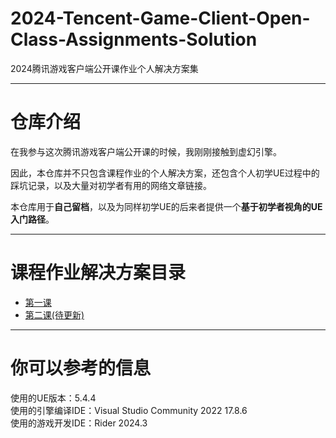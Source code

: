 # 2024-Tencent-Game-Client-Open-Class-Assignments-Solution
2024腾讯游戏客户端公开课作业个人解决方案集

---
# 仓库介绍

在我参与这次腾讯游戏客户端公开课的时候，我刚刚接触到虚幻引擎。

因此，本仓库并不只包含课程作业的个人解决方案，还包含个人初学UE过程中的踩坑记录，以及大量对初学者有用的网络文章链接。

本仓库用于**自己留档**，以及为同样初学UE的后来者提供一个**基于初学者视角的UE入门路径**。

---

# 课程作业解决方案目录

- [第一课](https://github.com/Cooong01/2024-Tencent-Game-Open-Course-Solution/blob/master/Solutions/Lesson1.md)
- [第二课(待更新)](https://github.com/Cooong01/2024-Tencent-Game-Open-Course-Solution/blob/master/Solutions/Lesson2.md)

---

# 你可以参考的信息

使用的UE版本：5.4.4  
使用的引擎编译IDE：Visual Studio Community 2022 17.8.6  
使用的游戏开发IDE：Rider 2024.3  






